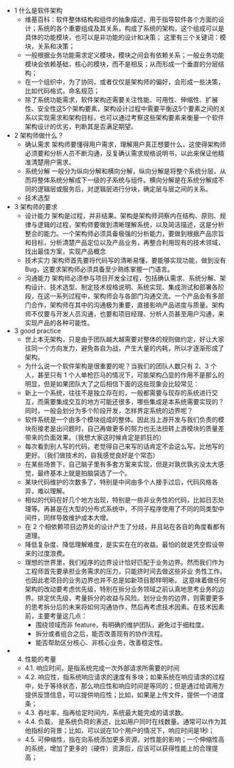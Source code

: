 * 1 什么是软件架构
  * 维基百科：软件整体结构和组件的抽象描述，用于指导软件各个方面的设计；系统的各个重要组成及其关系，构成了系统的架构，这个组成可以是具体的功能模块，也可以是非功能的设计和决策；
  这里有三个关键词：模块，关系和决策；
  * 一般根据业务功能需求定义模块，模块之间会有依赖关系；一般业务功能模块会依赖基础，核心的模块，而不是相反；从而形成一个垂直的分层结构；
  * 在一个组织中，为了协同，或者仅仅是架构师的偏好，会形成一些决策，比如代码格式，命名规范；
  * 除了系统功能需求，软件架构还需要关注性能、可用性、伸缩性、扩展性、安全性这5个架构要素，架构设计过程中需要平衡这5个要素之间的关系以实现需求和架构目标，也可以通过考察这些架构要素来衡量一个软件架构设计的优劣，判断其是否满足期望。
* 2 架构师做什么？
  * 确认需求
    架构师要懂得用户需求，理解用户真正想要什么，这使得架构师必须要和分析人员不断沟通，反复确认需求规格说明书，以此来保证他精准清楚用户需求。
  * 系统分解
    一般分为纵向分解和横向分解，纵向分解是将整个系统分层，从而将整体系统分解成下一级的子系统与组件。横向分解是在系统分解成不同的逻辑层或服务后，对逻辑层进行分块，确定层与层之间的关系。
  * 技术选型
* 3 架构师的要求
  * 设计能力
    架构是过程，并非结果。架构是架构师洞察内在结构、原则、规律与逻辑的过程，架构师要做到清晰理解系统，以及简洁描述，这是分析整合的能力。一个架构师必须具备极强的分析能力，要做到根据产品宗旨和目标，分析清楚产品定位以及产品业务，再整合利用现有的技术领域，找出最佳方案，实现产品概念
  * 技术实力
    架构师首先要将代码写的清晰易懂，要能够实现功能，做到没有Bug，这要求架构师必须具备至少熟练掌握一门语言。
  * 沟通能力
    架构师必须参与项目开发全过程，包括确认需求、系统分解、架构设计、技术选型、制定技术规格说明、系统实现、集成测试和部署各阶段，在这一系列过程中，架构师会与各部门沟通交流。一个产品会有多部门合作，架构师在其中的沟通极为重要，直接影响产品进度与质量。架构师不仅要与开发人员沟通，也要和项目经理、分析人员甚至用户沟通，来实现产品的各种可能性。
* 3 good practice
  *  世上本无架构，只是由于团队越大越需要对整体的规则做约定，好让大家往同一个方向发力，避免各自为战，产生大量的内耗，所以才逐渐形成了架构。
  *  为什么说一个软件架构是很重要的呢？当我们的团队人数只有 2、3 个人，甚至只有 1 个人单枪匹马的情况下，可能架构凸显的作用不是那么的明显，但是如果团队大了之后相信下面的这些现象会比较常见：
    *  新上一个系统，往往不是独立存在的，一般都需要与现存的系统进行交互，而需要集成交互的地方可能还很多，哪些集成是本系统需要实现的？同时，一般会划分为多个阶段开发，怎样界定系统的边界呢？
    *  软件系统是一个由多个模块组成的整体。因此当上游开发与我们负责的模块衔接老是出问题时，自己再做更多的努力也无法扭转上游模块的质量差带来的负面效果。（我想大家这时候肯定是抓狂的）
    *  每次看到别人写的代码，老觉得自己来写的话肯定不会这么写。比他写的更好。（我们做技术的，自我感觉良好是个常态）
    *  在某些场景下，自己脑子里有多套方案来实现，但是对孰优孰劣没太大感觉，最终基本上就是拍脑袋选了一个。
    *  某块代码维护的次数多了，特别是中间由多个人接手过后，代码风格各异，难以理解。
    *  相似的代码在好几个地方出现，特别是一些非业务性的代码，比如日志处理等。再甚是在大型的分布式系统中，不同子程序使用了不同的同类型中间件，同样导致维护成本大增。
    *  在 2 个相依赖项目边界处的设计产生了分歧，并且站在各自的角度看都有道理。
    *  降低复杂度、降低理解难度，是实实在在的收益。最怕的就是凭空假设带来的过度浪费。
  * 理想的世界里，我们程序的边界设计恰好匹配于业务边界。然而我们作为工程师首先要承担业务需求的压力，只能挤时间去做这些非业   务性工作。也因此老项目的业务边界也并不总是如新项目那样明晰。
    这意味着做任何架构的改动要考虑优先级，特别在拆分业务领域之前认真地思考业务的边界。排定优先级，考量拆分的收益与风险。划分业务的边界，则需要更多的思考拆分后的未来将如何沟通协作，然后再考虑技术因素。在技术因素前，主要考量这几点：
    * 围绕领域而非 feature，有明确的维护团队，避免过于细粒度。
    * 拆分或者组合之后，能否改善现有的协作流程。
    * 能否帮助区分核心、非核心业务，改善稳定性。
* 4. 性能的考量
  * 4.1. 响应时间，是指系统完成一次外部请求所需要的时间
  * 4.2. 响应性，指系统响应请求的速度有多块；如果系统在响应请求的过程中，处于等待状态，那么响应性和响应时间是等同的；但是通过给调用方提供反馈信息，可以提供响应性；比如，如果是上传文件，提供一个进度条；
  * 4.3. 吞吐率，指再给定时间内，系统最大能完成的请求数。
  * 4.4. 负载， 是系统负荷的表述，比如用户同时在线数量。通常可以作为其他指标的背景；比如，可以说在10个用户的情况下，响应时间是1秒；
  * 4.5. 可伸缩性，指在向系统添加更多资源，对性能的影响；一个伸缩性高的系统，增加了更多的（硬件）资源后，应该可以获得性能上的合理提高；